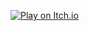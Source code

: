 [![Play on Itch.io](https://img.itch.zone/aW1nLzE0MjAwODc2LnBuZw==/180x143%23c/hVpyHU.png)](https://pours.itch.io/p5-shooter)
